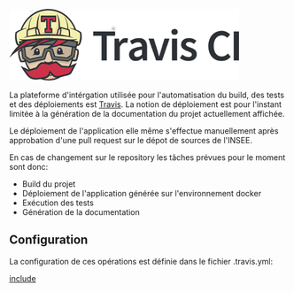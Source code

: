 ![travis](../../pics/travis.png)

La plateforme d'intérgation utilisée pour l'automatisation du build, des tests et des déploiements est [Travis](https://travis-ci.org/).
La notion de déploiement est pour l'instant limitée à la génération de la documentation du projet actuellement affichée.

Le déploiement de l'application elle même s'effectue manuellement après approbation d'une pull request sur le dépot de sources de l'INSEE.

En cas de changement sur le repository les tâches prévues pour le moment sont donc:

 - Build du projet
 - Déploiement de l'application générée sur l'environnement docker
 - Exécution des tests
 - Génération de la documentation
 
## Configuration

La configuration de ces opérations est définie dans le fichier .travis.yml:

[include](../../../.travis.yml)